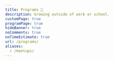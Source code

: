 ```yaml
---
title: Programs 🌱
description: Growing outside of work or school.
customPage: true
programPage: true
hideBanner: true
noComments: true
noTimeEstimate: true
url: /programs/
aliases:
  - /meetups/
---
```

